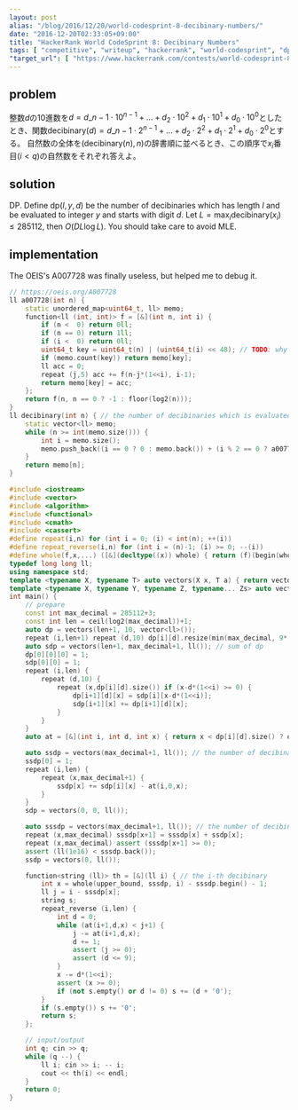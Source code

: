 ```yaml
---
layout: post
alias: "/blog/2016/12/20/world-codesprint-8-decibinary-numbers/"
date: "2016-12-20T02:33:05+09:00"
title: "HackerRank World CodeSprint 8: Decibinary Numbers"
tags: [ "competitive", "writeup", "hackerrank", "world-codesprint", "dp", "oeis" ]
"target_url": [ "https://www.hackerrank.com/contests/world-codesprint-8/challenges/decibinary-numbers" ]
---
```


## problem

整数$d$の$10$進数を$d = d\_{n-1}\cdot 10^{n-1} + \dots + d_2 \cdot 10^2 + d_1 \cdot 10^1 + d_0 \cdot 10^0$としたとき、関数$\mathrm{decibinary}(d) = d\_{n-1}\cdot 2^{n-1} + \dots + d_2 \cdot 2^2 + d_1 \cdot 2^1 + d_0 \cdot 2^0$とする。
自然数の全体を$(\mathrm{decibinary}(n), n)$の辞書順に並べるとき、この順序で$x_i$番目($i \lt q$)の自然数をそれぞれ答えよ。

## solution

DP.
Define $\mathrm{dp}(l, y, d)$ be the number of decibinaries which has length $l$ and be evaluated to integer $y$ and starts with digit $d$.
Let $L = \max_i \mathrm{decibinary}(x_i) \le 285112$, then $O(DL \log L)$.
You should take care to avoid MLE.

## implementation

The OEIS's A007728 was finally useless, but helped me to debug it.

``` c++
// https://oeis.org/A007728
ll a007728(int n) {
    static unordered_map<uint64_t, ll> memo;
    function<ll (int, int)> f = [&](int n, int i) {
        if (n <  0) return 0ll;
        if (n == 0) return 1ll;
        if (i <  0) return 0ll;
        uint64_t key = uint64_t(n) | (uint64_t(i) << 48); // TODO: why is this fast?
        if (memo.count(key)) return memo[key];
        ll acc = 0;
        repeat (j,5) acc += f(n-j*(1<<i), i-1);
        return memo[key] = acc;
    };
    return f(n, n == 0 ? -1 : floor(log2(n)));
}
ll decibinary(int n) { // the number of decibinaries which is evaluated to given n
    static vector<ll> memo;
    while (n >= int(memo.size())) {
        int i = memo.size();
        memo.push_back((i == 0 ? 0 : memo.back()) + (i % 2 == 0 ? a007728(i / 2) : 0));
    }
    return memo[n];
}
```

``` c++
#include <iostream>
#include <vector>
#include <algorithm>
#include <functional>
#include <cmath>
#include <cassert>
#define repeat(i,n) for (int i = 0; (i) < int(n); ++(i))
#define repeat_reverse(i,n) for (int i = (n)-1; (i) >= 0; --(i))
#define whole(f,x,...) ([&](decltype((x)) whole) { return (f)(begin(whole), end(whole), ## __VA_ARGS__); })(x)
typedef long long ll;
using namespace std;
template <typename X, typename T> auto vectors(X x, T a) { return vector<T>(x, a); }
template <typename X, typename Y, typename Z, typename... Zs> auto vectors(X x, Y y, Z z, Zs... zs) { auto cont = vectors(y, z, zs...); return vector<decltype(cont)>(x, cont); }
int main() {
    // prepare
    const int max_decimal = 285112+3;
    const int len = ceil(log2(max_decimal))+1;
    auto dp = vectors(len+1, 10, vector<ll>());
    repeat (i,len+1) repeat (d,10) dp[i][d].resize(min(max_decimal, 9*(1<<(i+1)))); // to avoid MLE
    auto sdp = vectors(len+1, max_decimal+1, ll()); // sum of dp
    dp[0][0][0] = 1;
    sdp[0][0] = 1;
    repeat (i,len) {
        repeat (d,10) {
            repeat (x,dp[i][d].size()) if (x-d*(1<<i) >= 0) {
                dp[i+1][d][x] = sdp[i][x-d*(1<<i)];
                sdp[i+1][x] += dp[i+1][d][x];
            }
        }
    }
    auto at = [&](int i, int d, int x) { return x < dp[i][d].size() ? dp[i][d][x] : 0; };

    auto ssdp = vectors(max_decimal+1, ll()); // the number of decibinaries which is evaluated to x
    ssdp[0] = 1;
    repeat (i,len) {
        repeat (x,max_decimal+1) {
            ssdp[x] += sdp[i][x] - at(i,0,x);
        }
    }
    sdp = vectors(0, 0, ll());

    auto sssdp = vectors(max_decimal+1, ll()); // the number of decibinary which is evaluated to y < x
    repeat (x,max_decimal) sssdp[x+1] = sssdp[x] + ssdp[x];
    repeat (x,max_decimal) assert (sssdp[x+1] >= 0);
    assert (ll(1e16) < sssdp.back());
    ssdp = vectors(0, ll());

    function<string (ll)> th = [&](ll i) { // the i-th decibinary
        int x = whole(upper_bound, sssdp, i) - sssdp.begin() - 1;
        ll j = i - sssdp[x];
        string s;
        repeat_reverse (i,len) {
            int d = 0;
            while (at(i+1,d,x) < j+1) {
                j -= at(i+1,d,x);
                d += 1;
                assert (j >= 0);
                assert (d <= 9);
            }
            x -= d*(1<<i);
            assert (x >= 0);
            if (not s.empty() or d != 0) s += (d + '0');
        }
        if (s.empty()) s += '0';
        return s;
    };

    // input/output
    int q; cin >> q;
    while (q --) {
        ll i; cin >> i; -- i;
        cout << th(i) << endl;
    }
    return 0;
}
```
